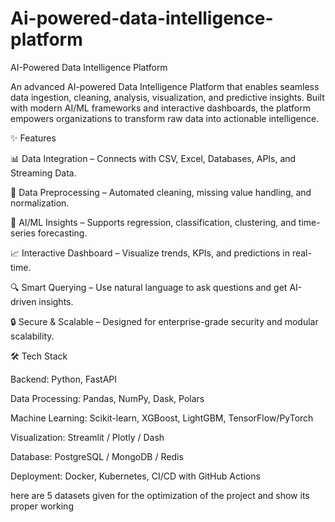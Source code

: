 # Ai-powered-data-intelligence-platform
AI-Powered Data Intelligence Platform

An advanced AI-powered Data Intelligence Platform that enables seamless data ingestion, cleaning, analysis, visualization, and predictive insights. Built with modern AI/ML frameworks and interactive dashboards, the platform empowers organizations to transform raw data into actionable intelligence.

✨ Features

📊 Data Integration – Connects with CSV, Excel, Databases, APIs, and Streaming Data.

🧹 Data Preprocessing – Automated cleaning, missing value handling, and normalization.

🤖 AI/ML Insights – Supports regression, classification, clustering, and time-series forecasting.

📈 Interactive Dashboard – Visualize trends, KPIs, and predictions in real-time.

🔍 Smart Querying – Use natural language to ask questions and get AI-driven insights.

🔒 Secure & Scalable – Designed for enterprise-grade security and modular scalability.

🛠️ Tech Stack

Backend: Python, FastAPI

Data Processing: Pandas, NumPy, Dask, Polars

Machine Learning: Scikit-learn, XGBoost, LightGBM, TensorFlow/PyTorch

Visualization: Streamlit / Plotly / Dash

Database: PostgreSQL / MongoDB / Redis

Deployment: Docker, Kubernetes, CI/CD with GitHub Actions

here are 5 datasets given for the optimization of the project and show its proper working 

